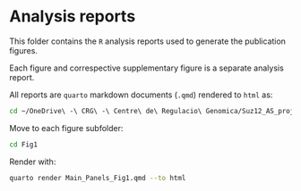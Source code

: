 # Analysis reports

This folder contains the `R` analysis reports used to generate the publication figures.

Each figure and correspective supplementary figure is a separate analysis report.

All reports are `quarto` markdown documents (`.qmd`) rendered to `html` as:

```sh
cd ~/OneDrive\ -\ CRG\ -\ Centre\ de\ Regulacio\ Genomica/Suz12_AS_project/_Code
```

Move to each figure subfolder:

```sh
cd Fig1
```

Render with:
```sh
quarto render Main_Panels_Fig1.qmd --to html
```
